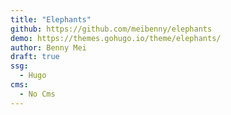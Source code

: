 ```yaml
---
title: "Elephants"
github: https://github.com/meibenny/elephants
demo: https://themes.gohugo.io/theme/elephants/
author: Benny Mei
draft: true
ssg:
  - Hugo
cms:
  - No Cms
---
```


